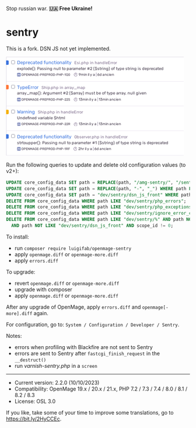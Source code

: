 Stop russian war. **🇺🇦 Free Ukraine!**

# sentry

This is a fork. DSN JS not yet implemented.

![Screenshot](images/sentry.png?raw=true)

Run the following queries to update and delete old configuration values (to v2+):
```sql
UPDATE core_config_data SET path = REPLACE(path, "/amg-sentry/", "/sentry/") WHERE path LIKE "%/amg-sentry/%";
UPDATE core_config_data SET path = REPLACE(path, "-", "_") WHERE path LIKE "%/sentry/%";
UPDATE core_config_data SET path = "dev/sentry/dsn_js_front" WHERE path LIKE "dev/sentry/dsn_js";
DELETE FROM core_config_data WHERE path LIKE "dev/sentry/php_errors";
DELETE FROM core_config_data WHERE path LIKE "dev/sentry/php_exceptions";
DELETE FROM core_config_data WHERE path LIKE "dev/sentry/ignore_error_control_operator";
DELETE FROM core_config_data WHERE path LIKE "dev/sentry/%" AND path NOT LIKE "dev/sentry/logger"
  AND path NOT LIKE "dev/sentry/dsn_js_front" AND scope_id != 0;
```

To install:
- run `composer require luigifab/openmage-sentry`
- apply `openmage.diff` or `openmage-more.diff`
- apply `errors.diff`

To upgrade:
- revert `openmage.diff` or `openmage-more.diff`
- upgrade with composer
- apply `openmage.diff` or `openmage-more.diff`

After any upgrade of OpenMage, apply `errors.diff` and `openmage[-more].diff` again.

For configuration, go to: `System / Configuration / Developer / Sentry`.

Notes:
- errors when profiling with Blackfire are not sent to Sentry
- errors are sent to Sentry after `fastcgi_finish_request` in the `__destruct()`
- run _varnish-sentry.php_ in a `screen`

---

- Current version: 2.2.0 (10/10/2023)
- Compatibility: OpenMage 19.x / 20.x / 21.x, PHP 7.2 / 7.3 / 7.4 / 8.0 / 8.1 / 8.2 / 8.3
- License: OSL 3.0

If you like, take some of your time to improve some translations, go to https://bit.ly/2HyCCEc.
